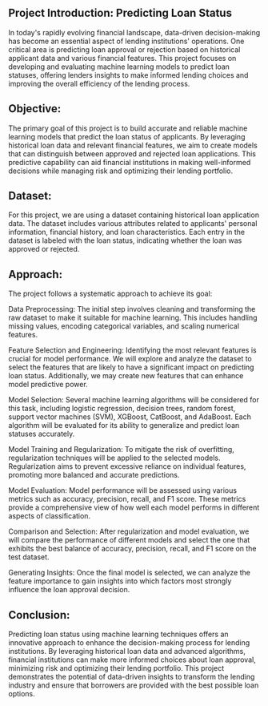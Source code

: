 ## Project Introduction: Predicting Loan Status

In today's rapidly evolving financial landscape, data-driven decision-making has become an essential aspect of lending institutions' operations. One critical area is predicting loan approval or rejection based on historical applicant data and various financial features. This project focuses on developing and evaluating machine learning models to predict loan statuses, offering lenders insights to make informed lending choices and improving the overall efficiency of the lending process.

## Objective:
The primary goal of this project is to build accurate and reliable machine learning models that predict the loan status of applicants. By leveraging historical loan data and relevant financial features, we aim to create models that can distinguish between approved and rejected loan applications. This predictive capability can aid financial institutions in making well-informed decisions while managing risk and optimizing their lending portfolio.

## Dataset:
For this project, we are using a dataset containing historical loan application data. The dataset includes various attributes related to applicants' personal information, financial history, and loan characteristics. Each entry in the dataset is labeled with the loan status, 
indicating whether the loan was approved or rejected.

## Approach:
The project follows a systematic approach to achieve its goal:

Data Preprocessing: The initial step involves cleaning and transforming the raw dataset to make it suitable for machine learning. This includes handling missing values, encoding categorical variables, and scaling numerical features.

Feature Selection and Engineering: Identifying the most relevant features is crucial for model performance. We will explore and analyze the dataset to select the features that are likely to have a significant impact on predicting loan status. Additionally, we may create new features that can enhance model predictive power.

Model Selection: Several machine learning algorithms will be considered for this task, including logistic regression, decision trees, random forest, support vector machines (SVM), XGBoost, CatBoost, and AdaBoost. Each algorithm will be evaluated for its ability to generalize and predict loan statuses accurately.

Model Training and Regularization: To mitigate the risk of overfitting, regularization techniques will be applied to the selected models. Regularization aims to prevent excessive reliance on individual features, promoting more balanced and accurate predictions.

Model Evaluation: Model performance will be assessed using various metrics such as accuracy, precision, recall, and F1 score. These metrics provide a comprehensive view of how well each model performs in different aspects of classification.

Comparison and Selection: After regularization and model evaluation, we will compare the performance of different models and select the one that exhibits the best balance of accuracy, precision, recall, and F1 score on the test dataset.

Generating Insights: Once the final model is selected, we can analyze the feature importance to gain insights into which factors most strongly influence the loan approval decision.

## Conclusion:
Predicting loan status using machine learning techniques offers an innovative approach to enhance the decision-making process for lending institutions. By leveraging historical loan data and advanced algorithms, financial institutions can make more informed choices about loan approval, minimizing risk and optimizing their lending portfolio. This project demonstrates the potential of data-driven insights to transform the lending industry and ensure that borrowers are provided with the best possible loan options.